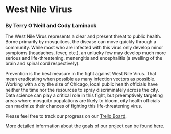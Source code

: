 # West Nile Virus

### By Terry O'Neill and Cody Laminack
The West Nile Virus represents a clear and present threat to public health. Borne primarily by mosquitoes, the disease can move quickly through a community. While most who are infected with this virus only develop minor symptoms (headaches, fever, etc.), an unlucky few may develop much more serious and life-threatening. menengitis and encephalitis (a swelling of the brain and spinal cord respectively). 

Prevention is the best measure in the fight against West Nile Virus. That mean eradicating when possible as many infection vectors as possible. Working with a city the size of Chicago, local public health officials have neither the time nor the resources to spray discriminately across the city. Data science can play a critical role in this fight, but preemptively targeting areas where mosquito populations are likely to bloom, city health officials can maximize their chances of fighting this life-threatening virus.


Please feel free to track our progress on our [Trello Board](https://trello.com/b/OHzR6t4k).

More detailed information about the goals of our project can be found [here](https://github.com/cl65610/west_nile/blob/master/research/Scientific_Method.ipynb).